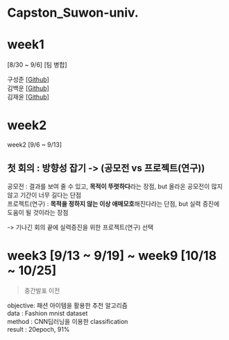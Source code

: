 # Capston_Suwon-univ.

# week1 
[8/30 ~ 9/6] [팀 병합]

구성준 [[Github]](https://github.com/KOO-96)  
김백운 [[Github]](https://github.com/kimbw0615)   
김재윤 [[Github]](https://github.com/KIMJAEYUN67)   

# week2
week2 [9/6 ~ 9/13]
## 첫 회의 : 방향성 잡기 -> (공모전 vs 프로젝트(연구))  
공모전 : 결과를 보여 줄 수 있고, **목적이 뚜렷하다**라는 장점, but 올라온 공모전이 많지 않고 기간이 너무 길다는 단점  
프로젝트(연구) : **목적을 정하지 않는 이상 애매모호**해진다라는 단점, but 실력 증진에 도움이 될 것이라는 장점  

-> 기나긴 회의 끝에 실력증진을 위한 프로젝트(연구) 선택

# week3 [9/13 ~ 9/19] ~ week9 [10/18 ~ 10/25]  
> 중간발표 이전  
 
objective: 패션 아이템을 활용한 추천 알고리즘  
data : Fashion mnist dataset  
method : CNN딥러닝을 이용한 classification  
result : 20epoch, 91%  
